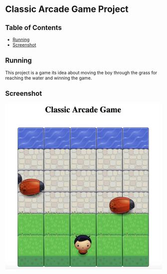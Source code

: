 # Classic Arcade Game Project

## Table of Contents

- [Running](#Running)
- [Screenshot](#Screenshot)

## Running
This project is a game its idea about moving the boy through the grass for reaching the water and winning the game.


## Screenshot
<img src="images/preview.png" alt="froger-game-preview">


